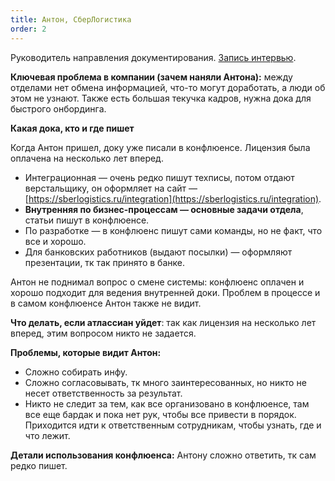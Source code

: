 ```yaml
---
title: Антон, СберЛогистика
order: 2
---
```


Руководитель направления документирования. [Запись интервью](https://icsitru-my.sharepoint.com/:v:/g/personal/ekaterina_pavlova_ics-it_ru/EUKAWHkhGgRIlDmdRjN1UdoBHYwu2lfFxOZnLFm4leovyQ?e=MqXqXd).

**Ключевая проблема в компании (зачем наняли Антона):** между отделами нет обмена информацией, что-то могут доработать, а люди об этом не узнают. Также есть большая текучка кадров, нужна дока для быстрого онбординга.

**Какая дока, кто и где пишет**

Когда Антон пришел, доку уже писали в конфлюенсе. Лицензия была оплачена на несколько лет вперед. 

- Интеграционная — очень редко пишут техписы, потом отдают верстальщику, он оформляет на сайт — [https://sberlogistics.ru/integration](https://sberlogistics.ru/integration).
- **Внутренняя по бизнес-процессам — основные задачи отдела**, статьи пишут в конфлюенсе.
- По разработке — в конфлюенс пишут сами команды, но не факт, что все и хорошо.
- Для банковских работников (выдают посылки) — оформляют презентации, тк так принято в банке.

Антон не поднимал вопрос о смене системы: конфлюенс оплачен и хорошо подходит для ведения внутренней доки. Проблем в процессе и в самом конфлюенсе Антон также не видит.

**Что делать, если атлассиан уйдет**: так как лицензия на несколько лет вперед, этим вопросом никто не задается.

**Проблемы, которые видит Антон:**

- Сложно собирать инфу.
- Сложно согласовывать, тк много заинтересованных, но никто не несет ответственность за результат.
- Никто не следит за тем, как все организовано в конфлюенсе, там все еще бардак и пока нет рук, чтобы все привести в порядок. Приходится идти к ответственным сотрудникам, чтобы узнать, где и что лежит.

**Детали использования конфлюенса:** Антону сложно ответить, тк сам редко пишет.